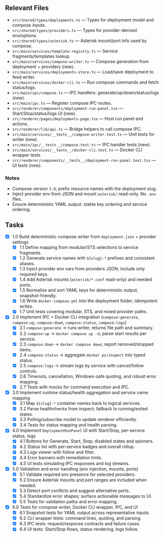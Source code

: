 ## Relevant Files

- `src/shared/types/deployments.ts` — Types for deployment model and compose inputs.
- `src/shared/types/providers.ts` — Types for provider-derived env/options.
- `src/shared/types/asterisk.ts` — Asterisk mount/port info used by compose.
- `src/main/services/template-registry.ts` — Service fragments/templates lookup.
- `src/main/services/compose-writer.ts` — Compose generation from deployment + providers (new).
- `src/main/services/deployments-store.ts` — Load/save deployment to feed writer.
- `src/main/services/docker-cli.ts` — Run compose commands and fetch status/logs.
- `src/main/ipc/compose.ts` — IPC handlers: generate/up/down/status/logs (new).
- `src/main/ipc.ts` — Register compose IPC routes.
- `src/renderer/components/deployment-run-panel.tsx` — Start/Stop/status/logs UI (new).
- `src/renderer/pages/deployments-page.tsx` — Host run panel and actions.
- `src/renderer/lib/api.ts` — Bridge helpers to call compose IPC.
- `src/main/services/__tests__/compose-writer.test.ts` — Unit tests for writer (new).
- `src/main/ipc/__tests__/compose.test.ts` — IPC handler tests (new).
- `src/main/services/__tests__/docker-cli.test.ts` — Docker CLI wrapper tests.
- `src/renderer/components/__tests__/deployment-run-panel.test.tsx` — UI tests (new).

### Notes

- Compose version `3.9`; prefix resource names with the deployment slug.
- Inject provider env from JSON and mount `asterisk/` read-only. No `.env` files.
- Ensure deterministic YAML output: stable key ordering and service ordering.

## Tasks

- [x] 1.0 Build deterministic compose writer from `deployment.json` + provider settings
  - [x] 1.1 Define mapping from modular/STS selections to service fragments.
  - [x] 1.2 Generate service names with `${slug}-*` prefixes and consistent aliases.
  - [x] 1.3 Inject provider env vars from providers JSON; include only required keys.
  - [x] 1.4 Add Asterisk mounts (`asterisk/*.conf` read-only) and needed ports.
  - [x] 1.5 Normalize and sort YAML keys for deterministic output; snapshot-friendly.
  - [x] 1.6 Write `docker-compose.yml` into the deployment folder; idempotent writes.
  - [x] 1.7 Unit tests covering modular, STS, and mixed provider paths.

- [x] 2.0 Implement IPC + Docker CLI integration (`compose:generate`, `compose:up`, `compose:down`, `compose:status`, `compose:logs`)
  - [x] 2.1 `compose:generate` → runs writer, returns file path and summary.
  - [x] 2.2 `compose:up` → `docker compose up -d`; parse start results per service.
  - [x] 2.3 `compose:down` → `docker compose down`; report removed/stopped items.
  - [x] 2.4 `compose:status` → aggregate `docker ps/inspect` into typed status.
  - [x] 2.5 `compose:logs` → stream logs by service with cancel/follow controls.
  - [x] 2.6 Timeouts, cancellation, Windows-safe quoting, and robust error mapping.
  - [x] 2.7 Tests with mocks for command execution and IPC.

- [x] 3.0 Implement runtime status/health aggregation and service name mapping
  - [x] 3.1 Map `${slug}-*` container names back to logical services.
  - [x] 3.2 Parse healthchecks from inspect; fallback to running/exited states.
  - [x] 3.3 Polling/subscribe model to update renderer efficiently.
  - [x] 3.4 Tests for status mapping and health parsing.

- [x] 4.0 Implement `DeploymentRunPanel` UI with Start/Stop, per-service status, logs
  - [x] 4.1 Buttons for Generate, Start, Stop; disabled states and spinners.
  - [x] 4.2 Status list with per-service badges and overall rollup.
  - [x] 4.3 Logs viewer with follow and filter.
  - [x] 4.4 Error banners with remediation hints.
  - [x] 4.5 UI tests simulating IPC responses and log streams.

- [x] 5.0 Validation and error handling (env injection, mounts, ports)
  - [x] 5.1 Validate required env presence for selected providers.
  - [x] 5.2 Ensure Asterisk mounts and port ranges are included when needed.
  - [x] 5.3 Detect port conflicts and suggest alternative ports.
  - [x] 5.4 Standardize error shapes; surface actionable messages to UI.
  - [x] 5.5 Tests for validation paths and error mapping.

- [x] 6.0 Tests for compose writer, Docker CLI wrapper, IPC, and UI
  - [x] 6.1 Snapshot tests for YAML output across representative inputs.
  - [x] 6.2 CLI wrapper tests: command lines, quoting, and parsing.
  - [x] 6.3 IPC tests: request/response contracts and failure cases.
  - [x] 6.4 UI tests: Start/Stop flows, status rendering, logs follow.
